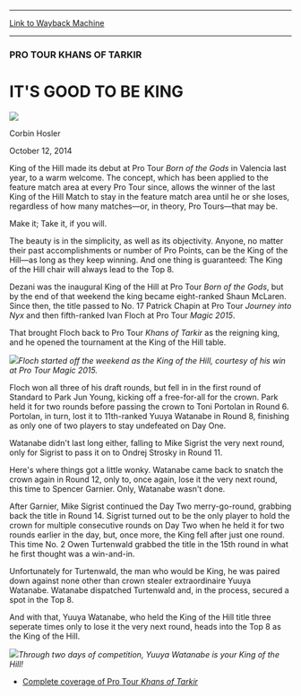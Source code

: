 
---
[Link to Wayback Machine](https://web.archive.org/web/20141014111406/http://magic.wizards.com/en/events/coverage/ptktk/its-good-be-king-2014-10-12)

[_metadata_:description]:- "King of the Hill made its debut at Pro Tour Born of the Gods in Valencia last year, to a warm welcome. The concept, which has been applied to the feature match area at every Pro Tour since, allows the winner of the last King of the Hill Match to stay in the feature match area until he or she loses, regardless of how many matches—or, in theory, Pro Tours—that may be. Make it; Take it, if you will."
[_metadata_:generator]:- "Drupal 7 (http://drupal.org)"
[_metadata_:node]:- "286966"
[_metadata_:publish_date]:- "2014-10-12"
[_metadata_:source]:- "div-main"
[_metadata_:title]:- "IT'S GOOD TO BE KING"
[_metadata_:wayback_capture_timestamp]:- "2014-10-14 11:14:06"
[_metadata_:wayback_raw_url]:- "https://web.archive.org/web/20141014111406id_/http://magic.wizards.com/en/events/coverage/ptktk/its-good-be-king-2014-10-12"
[_metadata_:wayback_url]:- "http://magic.wizards.com/en/events/coverage/ptktk/its-good-be-king-2014-10-12"
---





### PRO TOUR KHANS OF TARKIR


IT'S GOOD TO BE KING
====================



![](https://media.magic.wizards.com/styles/auth_small/public/images/person/hosler.jpg)

Corbin Hosler




October 12, 2014
 










King of the Hill made its debut at Pro Tour *Born of the Gods* in Valencia last year, to a warm welcome. The concept, which has been applied to the feature match area at every Pro Tour since, allows the winner of the last King of the Hill Match to stay in the feature match area until he or she loses, regardless of how many matches—or, in theory, Pro Tours—that may be.


Make it; Take it, if you will.


The beauty is in the simplicity, as well as its objectivity. Anyone, no matter their past accomplishments or number of Pro Points, can be the King of the Hill—as long as they keep winning. And one thing is guaranteed: The King of the Hill chair will always lead to the Top 8.


Dezani was the inaugural King of the Hill at Pro Tour *Born of the Gods*, but by the end of that weekend the king became eight-ranked Shaun McLaren. Since then, the title passed to No. 17 Patrick Chapin at Pro Tour *Journey into Nyx* and then fifth-ranked Ivan Floch at Pro Tour *Magic 2015*.


That brought Floch back to Pro Tour *Khans of Tarkir* as the reigning king, and he opened the tournament at the King of the Hill table.


![](https://media.wizards.com/2014/events/ptktk/floch_koth.jpg)*Floch started off the weekend as the King of the Hill, courtesy of his win at Pro Tour *Magic 2015*.* 




Floch won all three of his draft rounds, but fell in in the first round of Standard to Park Jun Young, kicking off a free-for-all for the crown. Park held it for two rounds before passing the crown to Toni Portolan in Round 6. Portolan, in turn, lost it to 11th-ranked Yuuya Watanabe in Round 8, finishing as only one of two players to stay undefeated on Day One.



Watanabe didn't last long either, falling to Mike Sigrist the very next round, only for Sigrist to pass it on to Ondrej Strosky in Round 11.


Here's where things got a little wonky. Watanabe came back to snatch the crown again in Round 12, only to, once again, lose it the very next round, this time to Spencer Garnier. Only, Watanabe wasn't done.


After Garnier, Mike Sigrist continued the Day Two merry-go-round, grabbing back the title in Round 14. Sigrist turned out to be the only player to hold the crown for multiple consecutive rounds on Day Two when he held it for two rounds earlier in the day, but, once more, the King fell after just one round. This time No. 2 Owen Turtenwald grabbed the title in the 15th round in what he first thought was a win-and-in.


Unfortunately for Turtenwald, the man who would be King, he was paired down against none other than crown stealer extraordinaire Yuuya Watanabe. Watanabe dispatched Turtenwald and, in the process, secured a spot in the Top 8.


And with that, Yuuya Watanabe, who held the King of the Hill title three seperate times only to lose it the very next round, heads into the Top 8 as the King of the Hill.



![](https://media.wizards.com/2014/events/ptktk/Watanabe.jpg)*Through two days of competition, Yuuya Watanabe is your King of the Hill!*






* [Complete coverage of Pro Tour *Khans of Tarkir*](http://magic.wizards.com/en/events/coverage/ptktk)






 
 




  







